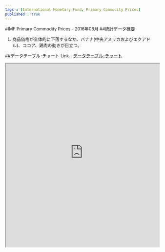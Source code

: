 ```yaml
--- 
tags : [International Monetary Fund, Primary Commodity Prices] 
published : true
---
```

#IMF Primary Commodity Prices - 2016年08月
##統計データ概要
1. 商品価格が全体的に下落するなか、バナナ(中央アメリカおよびエクアドル)、ココア、鶏肉の動きが目立つ。

##データテーブル･チャート
Link - [データテーブル･チャート](http://knowledgevault.saecanet.com/charts/am-consulting.co.jp-20160927232254.html)

<iframe src="http://knowledgevault.saecanet.com/charts/am-consulting.co.jp-20160927232254.html" width="100%" height="600px"></iframe>